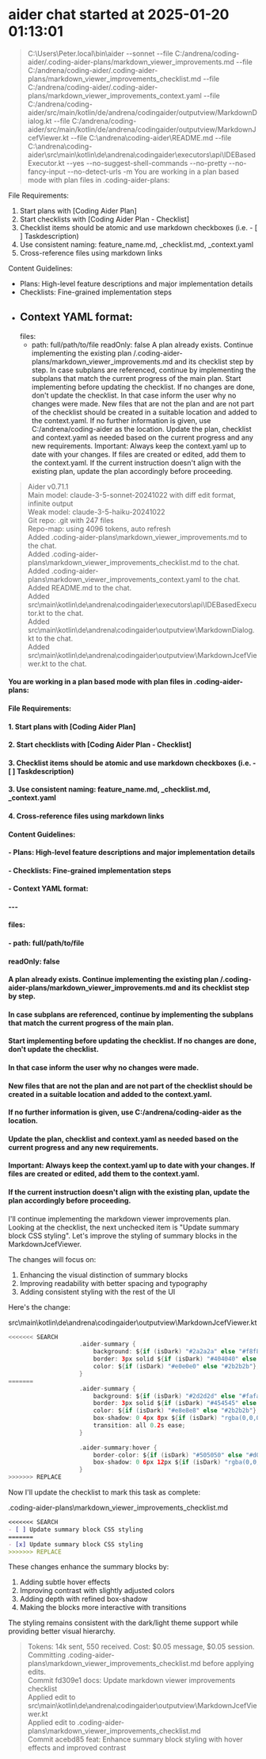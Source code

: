 # aider chat started at 2025-01-20 01:13:01

> C:\Users\Peter\.local\bin\aider --sonnet --file C:/andrena/coding-aider/.coding-aider-plans/markdown_viewer_improvements.md --file C:/andrena/coding-aider/.coding-aider-plans/markdown_viewer_improvements_checklist.md --file C:/andrena/coding-aider/.coding-aider-plans/markdown_viewer_improvements_context.yaml --file C:/andrena/coding-aider/src/main/kotlin/de/andrena/codingaider/outputview/MarkdownDialog.kt --file C:/andrena/coding-aider/src/main/kotlin/de/andrena/codingaider/outputview/MarkdownJcefViewer.kt --file C:\andrena\coding-aider\README.md --file C:\andrena\coding-aider\src\main\kotlin\de\andrena\codingaider\executors\api\IDEBasedExecutor.kt --yes --no-suggest-shell-commands --no-pretty --no-fancy-input --no-detect-urls -m <SystemPrompt>
You are working in a plan based mode with plan files in .coding-aider-plans:

File Requirements:
1. Start plans with [Coding Aider Plan]
2. Start checklists with [Coding Aider Plan - Checklist]
3. Checklist items should be atomic and use markdown checkboxes (i.e. - [ ] Taskdescription)
3. Use consistent naming: feature_name.md, _checklist.md, _context.yaml
4. Cross-reference files using markdown links

Content Guidelines:
- Plans: High-level feature descriptions and major implementation details
- Checklists: Fine-grained implementation steps
- Context YAML format:
  ---
  files:
    - path: full/path/to/file
      readOnly: false
      A plan already exists. Continue implementing the existing plan /.coding-aider-plans/markdown_viewer_improvements.md and its checklist step by step.
      In case subplans are referenced, continue by implementing the subplans that match the current progress of the main plan.
      Start implementing before updating the checklist. If no changes are done, don't update the checklist.
      In that case inform the user why no changes were made.
      New files that are not the plan and are not part of the checklist should be created in a suitable location and added to the context.yaml.
      If no further information is given, use C:/andrena/coding-aider as the location.
      Update the plan, checklist and context.yaml as needed based on the current progress and any new requirements.
      Important: Always keep the context.yaml up to date with your changes. If files are created or edited, add them to the context.yaml.
      If the current instruction doesn't align with the existing plan, update the plan accordingly before proceeding.
      </SystemPrompt>
      <UserPrompt>  </UserPrompt>
> Aider v0.71.1  
> Main model: claude-3-5-sonnet-20241022 with diff edit format, infinite output  
> Weak model: claude-3-5-haiku-20241022  
> Git repo: .git with 247 files  
> Repo-map: using 4096 tokens, auto refresh  
> Added .coding-aider-plans\markdown_viewer_improvements.md to the chat.  
> Added .coding-aider-plans\markdown_viewer_improvements_checklist.md to the chat.  
> Added .coding-aider-plans\markdown_viewer_improvements_context.yaml to the chat.  
> Added README.md to the chat.  
> Added src\main\kotlin\de\andrena\codingaider\executors\api\IDEBasedExecutor.kt to the chat.  
> Added src\main\kotlin\de\andrena\codingaider\outputview\MarkdownDialog.kt to the chat.  
> Added src\main\kotlin\de\andrena\codingaider\outputview\MarkdownJcefViewer.kt to the chat.

#### <SystemPrompt>
#### You are working in a plan based mode with plan files in .coding-aider-plans:
####   
#### File Requirements:
#### 1. Start plans with [Coding Aider Plan]
#### 2. Start checklists with [Coding Aider Plan - Checklist]
#### 3. Checklist items should be atomic and use markdown checkboxes (i.e. - [ ] Taskdescription)
#### 3. Use consistent naming: feature_name.md, _checklist.md, _context.yaml
#### 4. Cross-reference files using markdown links
####   
#### Content Guidelines:
#### - Plans: High-level feature descriptions and major implementation details
#### - Checklists: Fine-grained implementation steps
#### - Context YAML format:
####   ---
####   files:
####   - path: full/path/to/file
####     readOnly: false
#### A plan already exists. Continue implementing the existing plan /.coding-aider-plans/markdown_viewer_improvements.md and its checklist step by step.
#### In case subplans are referenced, continue by implementing the subplans that match the current progress of the main plan.
#### Start implementing before updating the checklist. If no changes are done, don't update the checklist.
#### In that case inform the user why no changes were made.
#### New files that are not the plan and are not part of the checklist should be created in a suitable location and added to the context.yaml.
#### If no further information is given, use C:/andrena/coding-aider as the location.
#### Update the plan, checklist and context.yaml as needed based on the current progress and any new requirements.
#### Important: Always keep the context.yaml up to date with your changes. If files are created or edited, add them to the context.yaml.
#### If the current instruction doesn't align with the existing plan, update the plan accordingly before proceeding.
#### </SystemPrompt>
#### <UserPrompt>  </UserPrompt>

I'll continue implementing the markdown viewer improvements plan. Looking at the checklist, the next unchecked item is "Update summary block CSS styling". Let's improve the styling of summary blocks in the MarkdownJcefViewer.

The changes will focus on:
1. Enhancing the visual distinction of summary blocks
2. Improving readability with better spacing and typography
3. Adding consistent styling with the rest of the UI

Here's the change:

src\main\kotlin\de\andrena\codingaider\outputview\MarkdownJcefViewer.kt
```kotlin
<<<<<<< SEARCH
                    .aider-summary {
                        background: ${if (isDark) "#2a2a2a" else "#f8f8f8"};
                        border: 3px solid ${if (isDark) "#404040" else "#e0e0e0"};
                        color: ${if (isDark) "#e0e0e0" else "#2b2b2b"};
                    }
=======
                    .aider-summary {
                        background: ${if (isDark) "#2d2d2d" else "#fafafa"};
                        border: 3px solid ${if (isDark) "#454545" else "#e5e5e5"};
                        color: ${if (isDark) "#e8e8e8" else "#2b2b2b"};
                        box-shadow: 0 4px 8px ${if (isDark) "rgba(0,0,0,0.3)" else "rgba(0,0,0,0.1)"};
                        transition: all 0.2s ease;
                    }
                    
                    .aider-summary:hover {
                        border-color: ${if (isDark) "#505050" else "#d0d0d0"};
                        box-shadow: 0 6px 12px ${if (isDark) "rgba(0,0,0,0.4)" else "rgba(0,0,0,0.15)"};
                    }
>>>>>>> REPLACE
```

Now I'll update the checklist to mark this task as complete:

.coding-aider-plans\markdown_viewer_improvements_checklist.md
```markdown
<<<<<<< SEARCH
- [ ] Update summary block CSS styling
=======
- [x] Update summary block CSS styling
>>>>>>> REPLACE
```

These changes enhance the summary blocks by:
1. Adding subtle hover effects
2. Improving contrast with slightly adjusted colors
3. Adding depth with refined box-shadow
4. Making the blocks more interactive with transitions

The styling remains consistent with the dark/light theme support while providing better visual hierarchy.

> Tokens: 14k sent, 550 received. Cost: $0.05 message, $0.05 session.  
> Committing .coding-aider-plans\markdown_viewer_improvements_checklist.md before applying edits.  
> Commit fd309e1 docs: Update markdown viewer improvements checklist  
> Applied edit to src\main\kotlin\de\andrena\codingaider\outputview\MarkdownJcefViewer.kt  
> Applied edit to .coding-aider-plans\markdown_viewer_improvements_checklist.md  
> Commit acebd85 feat: Enhance summary block styling with hover effects and improved contrast  
